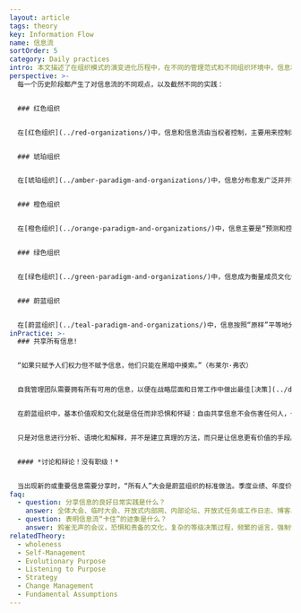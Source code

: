 ```yaml
---
layout: article
tags: theory
key: Information Flow
name: 信息流
sortOrder: 5
category: Daily practices
intro: 本文描述了在组织模式的演变进化历程中，在不同的管理范式和不同组织环境中，信息和信息流的不同运用方法。
perspective: >-
  每一个历史阶段都产生了对信息流的不同观点，以及截然不同的实践：


  ### 红色组织


  在[红色组织](../red-organizations/)中，信息和信息流由当权者控制，主要用来控制和操纵成员。信息主要通过讲故事、发布命令、威胁、贿赂和间谍活动来控制和传播。老板通常掌握着信息的所有权，并控制着沟通方式。权力用来保持追随者的依赖性和一致性。只强调信息的主观价值，信息的客观真实性往往不被重视。也就是说，如果说谎可以获得更多的好处，那么事实就没有价值或意义！在这种情况下，人们只关注能为自己的个人需求服务的信息。


  ### 琥珀组织


  在[琥珀组织](../amber-paradigm-and-organizations/)中，信息分布愈发广泛并开始尊重逻辑论证。承认不同的观点的存在，但只允许一个真理或一套真理的存在空间。信息通过组织的层次结构进行控制和沟通。对客观概念的尊重，以及相应的正统和异端的对立概念也开始萌芽。在严格限制的前提下，当权者发言的真实性可以受到质疑，但当权者的决定和意见必须得到尊重；否则，反对者可能会受到惩罚！


  ### 橙色组织


  在[橙色组织](../orange-paradigm-and-organizations/)中，信息主要是“预测和控制”的手段，信条是：信息越多越好！人们通过缜密定义的信息，仿佛制造机器般设计组织蓝图。通常认为组织中级别较高人士所拥有的信息，或来自这些人的信息，具有更大的价值。


  ### 绿色组织


  在[绿色组织](../green-paradigm-and-organizations/)中，信息成为衡量成员文化价值的货币，其目的是用来激励组织成员。通过将系统信息流公布在“公开数据”上进行管理，保证所有利益相关者的投入都得到平等的考虑。在等级结构背景下，这种“开卷书”类型的信息内容，仍然由“当权者”负责定义，但身居要职的人往往会致力于倾听、鼓励和激励自己的团队。在绿色组织中，以“家庭”为标签隐喻，注重分享故事，每个人都可以“围着篝火唱歌”。


  ### 蔚蓝组织


  在[蔚蓝组织](../teal-paradigm-and-organizations/)中，信息按照“原样”平等地分享给每个成员。信息在需要的地方流动，没有秘密，没有边界；透明畅通的信息，是[自我管理](../self-management/)组织的基本先决条件之一。蔚蓝组织的成员仍然注重区别：组织背景的信息共享，与个人信息的机密共享之间存在着不同；能敏感而完整的处理灰色区域的信息。大家能通过共识理解到“道听途说”（未经记录的口头交流的二手报道）的明显可疑性。
inPractice: >-
  ### 共享所有信息!


  “如果只赋予人们权力但不赋予信息，他们只能在黑暗中摸索。”（布莱尔·弗农）


  自我管理团队需要拥有所有可用的信息，以便在战略层面和日常工作中做出最佳[决策](../decision-making/)这意味着，本组织的所有成员都必须有权查阅与组织的筹资和业务有关的所有数据，包括个人和团队的薪金和业绩。自由共享信息有助于在组织内建立和维护信任，并降低因信息优势而导致的隐含的非正式等级制度重新出现的可能性--知和不知的力量差距。


  在蔚蓝组织中，基本价值观和文化就是信任而非恐惧和怀疑：自由共享信息不会伤害任何人，也没有必要通过匿名或伪装来保护信息来源。信任人们的人性成熟度，能以正直的态度处理信息，并能很好的处理所收到的所有信息给自己情绪带来的积极和消极影响。通过这种方式，人们可以清楚地接触到能影响自己和组织内其他人的信息，不会为了避免信息带来焦虑而将某些人群保护在虚假的安全感中。


  只是对信息进行分析、语境化和解释，并不是建立真理的方法，而只是让信息更有价值的手段。有价值的信息自然地朝着有助于解决问题、迎接挑战、推动创新的方向流动。简单地说：蔚蓝组织内的信息已经可以自由流通，并能达成其目的。


  #### *讨论和辩论！没有职级！*


  当出现新的或重要信息需要分享时，“所有人”大会是蔚蓝组织的标准做法。季度业绩、年度价值观调查、战略拐点等等，都拿到一个没有预制议程的会议上讨论和辩论。这不仅仅是简单的信息交换：蔚蓝信息流的指导原则是“感知和响应”，而不是“预测和控制”。如果有人以不符合组织宗旨的方式共享信息，每个人都可以自由提议进行公开辩论，并根据需要进行更改。
faq:
  - question: 分享信息的良好日常实践是什么？
    answer: 全体大会、临时大会、开放式内部网、内部论坛、开放式任务或工作日志、博客、开放式网络研讨会。
  - question: 表明信息流“卡住”的迹象是什么？
    answer: 鸦雀无声的会议，恐惧和责备的文化，复杂的等级决策过程，频繁的谣言，强制性的员工调查。
relatedTheory:
  - wholeness
  - Self-Management
  - Evolutionary Purpose
  - Listening to Purpose
  - Strategy
  - Change Management
  - Fundamental Assumptions
---
```

